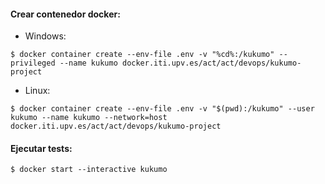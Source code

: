 #### Crear contenedor docker:

* Windows:
```Shell
$ docker container create --env-file .env -v "%cd%:/kukumo" --privileged --name kukumo docker.iti.upv.es/act/act/devops/kukumo-project
```

* Linux:
```Shell
$ docker container create --env-file .env -v "$(pwd):/kukumo" --user kukumo --name kukumo --network=host docker.iti.upv.es/act/act/devops/kukumo-project
```

#### Ejecutar tests:

```Shell
$ docker start --interactive kukumo
```
